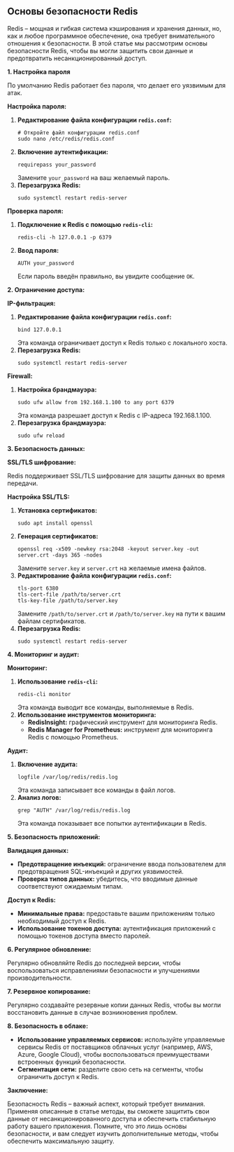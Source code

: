 ## Основы безопасности Redis

Redis – мощная и гибкая система кэширования и хранения данных, но, как и любое программное обеспечение, она требует внимательного отношения к безопасности. В этой статье мы рассмотрим основы безопасности Redis, чтобы вы могли защитить свои данные и предотвратить несанкционированный доступ.

**1. Настройка пароля**

По умолчанию Redis работает без пароля, что делает его уязвимым для атак. 

**Настройка пароля:**

1. **Редактирование файла конфигурации `redis.conf`:**
    ```
    # Откройте файл конфигурации redis.conf
    sudo nano /etc/redis/redis.conf
    ```
2. **Включение аутентификации:**
    ```
    requirepass your_password
    ```
    Замените `your_password` на ваш желаемый пароль.
3. **Перезагрузка Redis:**
    ```
    sudo systemctl restart redis-server
    ```

**Проверка пароля:**

1. **Подключение к Redis с помощью `redis-cli`:**
    ```
    redis-cli -h 127.0.0.1 -p 6379
    ```
2. **Ввод пароля:**
    ```
    AUTH your_password
    ```
    Если пароль введён правильно, вы увидите сообщение `OK`.

**2. Ограничение доступа:**

**IP-фильтрация:**

1. **Редактирование файла конфигурации `redis.conf`:**
    ```
    bind 127.0.0.1
    ```
    Эта команда ограничивает доступ к Redis только с локального хоста.
2. **Перезагрузка Redis:**
    ```
    sudo systemctl restart redis-server
    ```

**Firewall:**

1. **Настройка брандмауэра:**
    ```
    sudo ufw allow from 192.168.1.100 to any port 6379
    ```
    Эта команда разрешает доступ к Redis с IP-адреса 192.168.1.100.
2. **Перезагрузка брандмауэра:**
    ```
    sudo ufw reload
    ```

**3. Безопасность данных:**

**SSL/TLS шифрование:**

Redis поддерживает SSL/TLS шифрование для защиты данных во время передачи. 

**Настройка SSL/TLS:**

1. **Установка сертификатов:**
    ```
    sudo apt install openssl
    ```
2. **Генерация сертификатов:**
    ```
    openssl req -x509 -newkey rsa:2048 -keyout server.key -out server.crt -days 365 -nodes
    ```
    Замените `server.key` и `server.crt` на желаемые имена файлов.
3. **Редактирование файла конфигурации `redis.conf`:**
    ```
    tls-port 6380
    tls-cert-file /path/to/server.crt
    tls-key-file /path/to/server.key
    ```
    Замените `/path/to/server.crt` и `/path/to/server.key` на пути к вашим файлам сертификатов.
4. **Перезагрузка Redis:**
    ```
    sudo systemctl restart redis-server
    ```

**4. Мониторинг и аудит:**

**Мониторинг:**

1. **Использование `redis-cli`:**
    ```
    redis-cli monitor
    ```
    Эта команда выводит все команды, выполняемые в Redis.
2. **Использование инструментов мониторинга:**
    * **RedisInsight:** графический инструмент для мониторинга Redis.
    * **Redis Manager for Prometheus:** инструмент для мониторинга Redis с помощью Prometheus.

**Аудит:**

1. **Включение аудита:**
    ```
    logfile /var/log/redis/redis.log
    ```
    Эта команда записывает все команды в файл логов.
2. **Анализ логов:**
    ```
    grep "AUTH" /var/log/redis/redis.log
    ```
    Эта команда показывает все попытки аутентификации в Redis.

**5. Безопасность приложений:**

**Валидация данных:**

* **Предотвращение инъекций:**  ограничение ввода пользователем для предотвращения SQL-инъекций и других уязвимостей.
* **Проверка типов данных:**  убедитесь, что вводимые данные соответствуют ожидаемым типам.

**Доступ к Redis:**

* **Минимальные права:**  предоставьте вашим приложениям только необходимый доступ к Redis.
* **Использование токенов доступа:**  аутентификация приложений с помощью токенов доступа вместо паролей.

**6. Регулярное обновление:**

Регулярно обновляйте Redis до последней версии, чтобы воспользоваться исправлениями безопасности и улучшениями производительности.

**7. Резервное копирование:**

Регулярно создавайте резервные копии данных Redis, чтобы вы могли восстановить данные в случае возникновения проблем.

**8. Безопасность в облаке:**

* **Использование управляемых сервисов:**  используйте управляемые сервисы Redis от поставщиков облачных услуг (например, AWS, Azure, Google Cloud), чтобы воспользоваться преимуществами встроенных функций безопасности.
* **Сегментация сети:**  разделите свою сеть на сегменты, чтобы ограничить доступ к Redis.

**Заключение:**

Безопасность Redis – важный аспект, который требует внимания.  Применяя описанные в статье методы, вы сможете защитить свои данные от несанкционированного доступа и обеспечить стабильную работу вашего приложения. Помните, что это лишь основы безопасности, и вам следует изучить дополнительные методы, чтобы обеспечить максимальную защиту.
